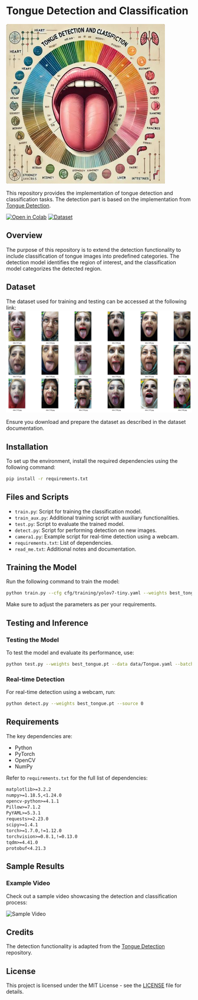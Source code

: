 # Tongue Detection and Classification

![Project Logo](https://github.com/Hamed-Aghapanah/Tongue_Detection_Classification/blob/main/images/l3.JPG)

This repository provides the implementation of tongue detection and classification tasks. The detection part is based on the implementation from [Tongue Detection](https://github.com/Hamed-Aghapanah/Tongue_Detection).

[![Open in Colab](https://colab.research.google.com/assets/colab-badge.svg)](https://colab.research.google.com/)
[![Dataset](https://img.shields.io/badge/Dataset-Google%20Drive-blue)](https://drive.google.com/drive/folders/1fXWutGWE33VfQ6bAHpHwL9Nube3xS3fc?usp=sharing)

## Overview

The purpose of this repository is to extend the detection functionality to include classification of tongue images into predefined categories. The detection model identifies the region of interest, and the classification model categorizes the detected region.

## Dataset

The dataset used for training and testing can be accessed at the following link:
[![Dataset Link](https://github.com/Hamed-Aghapanah/Tongue_Detection_Classification/blob/main/images/001.JPG)](https://github.com/Hamed-Aghapanah/Tongue_Detection_Classification/blob/main/images/001.JPG)

Ensure you download and prepare the dataset as described in the dataset documentation.

## Installation

To set up the environment, install the required dependencies using the following command:

```bash
pip install -r requirements.txt
```

## Files and Scripts

- `train.py`: Script for training the classification model.
- `train_aux.py`: Additional training script with auxiliary functionalities.
- `test.py`: Script to evaluate the trained model.
- `detect.py`: Script for performing detection on new images.
- `camera1.py`: Example script for real-time detection using a webcam.
- `requirements.txt`: List of dependencies.
- `read_me.txt`: Additional notes and documentation.

## Training the Model

Run the following command to train the model:

```bash
python train.py --cfg cfg/training/yolov7-tiny.yaml --weights best_tongue.pt --data data/Tongue.yaml --batch-size 8 --epochs 600 --workers 0
```

Make sure to adjust the parameters as per your requirements.

## Testing and Inference

### Testing the Model
To test the model and evaluate its performance, use:

```bash
python test.py --weights best_tongue.pt --data data/Tongue.yaml --batch-size 32
```

### Real-time Detection
For real-time detection using a webcam, run:

```bash
python detect.py --weights best_tongue.pt --source 0
```

## Requirements

The key dependencies are:

- Python
- PyTorch
- OpenCV
- NumPy

Refer to `requirements.txt` for the full list of dependencies:

```plaintext
matplotlib>=3.2.2
numpy>=1.18.5,<1.24.0
opencv-python>=4.1.1
Pillow>=7.1.2
PyYAML>=5.3.1
requests>=2.23.0
scipy>=1.4.1
torch>=1.7.0,!=1.12.0
torchvision>=0.8.1,!=0.13.0
tqdm>=4.41.0
protobuf<4.21.3
```

## Sample Results

### Example Video

Check out a sample video showcasing the detection and classification process:

![Sample Video](https://github.com/Hamed-Aghapanah/Tongue_Detection_Classification/blob/main/images/avc_classification_s-ezgif.com-speed.gif "Sample Video")

## Credits

The detection functionality is adapted from the [Tongue Detection](https://github.com/Hamed-Aghapanah/Tongue_Detection) repository.

## License

This project is licensed under the MIT License - see the [LICENSE](LICENSE) file for details.
